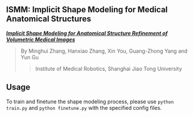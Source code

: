 ## ISMM: Implicit Shape Modeling for Medical Anatomical Structures

[**_Implicit Shape Modeling for Anatomical Structure Refinement of Volumetric Medical Images_**]()

> By Minghui Zhang, Hanxiao Zhang, Xin You, Guang-Zhong Yang and Yun Gu
>> Institute of Medical Robotics, Shanghai Jiao Tong University


## Usage
To train and finetune the shape modeling process, please use ```python train.py``` and ```python finetune.py``` with the specified config files.

